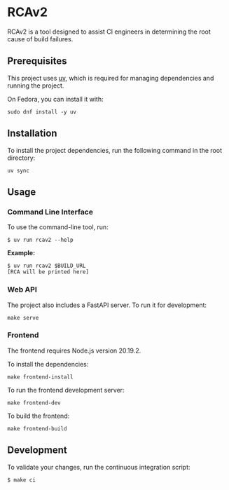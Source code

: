 # RCAv2

RCAv2 is a tool designed to assist CI engineers in determining the root cause of build failures.

## Prerequisites

This project uses [uv](https://docs.astral.sh/uv/), which is required for managing dependencies and running the project.

On Fedora, you can install it with:
```ShellSession
sudo dnf install -y uv
```

## Installation

To install the project dependencies, run the following command in the root directory:
```ShellSession
uv sync
```

## Usage

### Command Line Interface

To use the command-line tool, run:
```ShellSession
$ uv run rcav2 --help
```

**Example:**
```ShellSession
$ uv run rcav2 $BUILD_URL
[RCA will be printed here]
```

### Web API

The project also includes a FastAPI server. To run it for development:
```ShellSession
make serve
```

### Frontend

The frontend requires Node.js version 20.19.2.

To install the dependencies:
```ShellSession
make frontend-install
```

To run the frontend development server:
```ShellSession
make frontend-dev
```

To build the frontend:
```ShellSession
make frontend-build
```

## Development

To validate your changes, run the continuous integration script:
```ShellSession
$ make ci
```